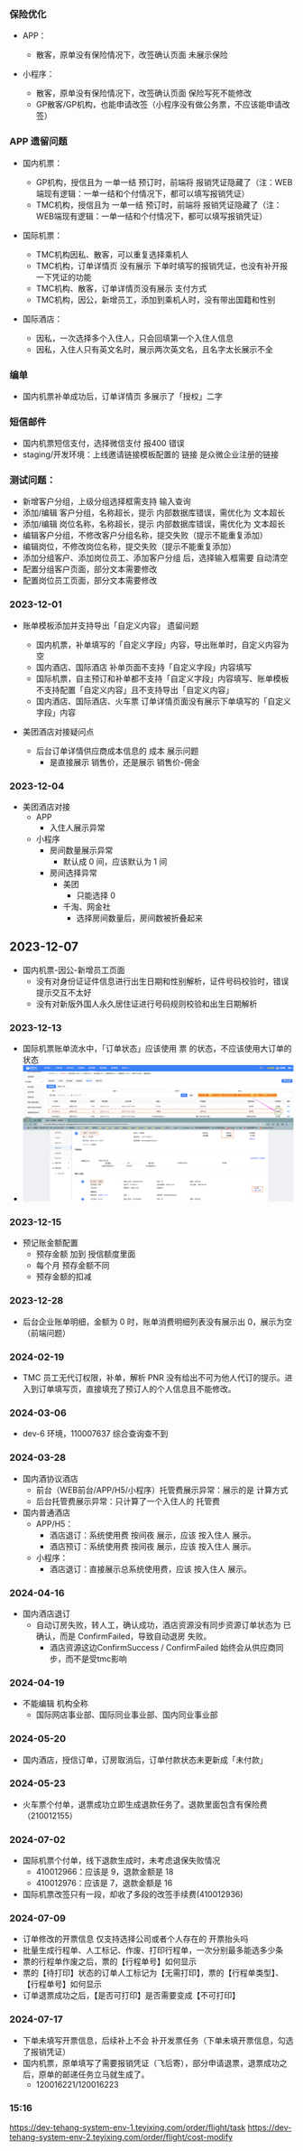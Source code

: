 ### 保险优化
  - APP：
    - 散客，原单没有保险情况下，改签确认页面 未展示保险

  - 小程序：
    - 散客，原单没有保险情况下，改签确认页面 保险写死不能修改
    - GP散客/GP机构，也能申请改签（小程序没有做公务票，不应该能申请改签）

### APP 遗留问题
  - 国内机票：
    - GP机构，授信且为 一单一结 预订时，前端将 报销凭证隐藏了（注：WEB端现有逻辑：一单一结和个付情况下，都可以填写报销凭证）
    - TMC机构，授信且为 一单一结 预订时，前端将 报销凭证隐藏了（注：WEB端现有逻辑：一单一结和个付情况下，都可以填写报销凭证）

  - 国际机票：
    - TMC机构因私、散客，可以重复选择乘机人
    - TMC机构，订单详情页 没有展示 下单时填写的报销凭证，也没有补开报一下凭证的功能
    - TMC机构、散客，订单详情页没有展示 支付方式
    - TMC机构，因公，新增员工，添加到乘机人时，没有带出国籍和性别

  - 国际酒店：
    - 因私，一次选择多个入住人，只会回填第一个入住人信息
    - 因私，入住人只有英文名时，展示两次英文名，且名字太长展示不全

### 编单
  - 国内机票补单成功后，订单详情页 多展示了「授权」二字

### 短信邮件
  - 国内机票短信支付，选择微信支付 报400 错误
  - staging/开发环境：上线邀请链接模板配置的 链接 是众微企业注册的链接

### 测试问题：
  - 新增客户分组，上级分组选择框需支持 输入查询
  - 添加/编辑 客户分组，名称超长，提示 内部数据库错误，需优化为 文本超长
  - 添加/编辑 岗位名称，名称超长，提示 内部数据库错误，需优化为 文本超长
  - 编辑客户分组，不修改客户分组名称，提交失败（提示不能重复添加）
  - 编辑岗位，不修改岗位名称，提交失败（提示不能重复添加）
  - 添加分组客户、添加岗位员工、添加客户分组 后，选择输入框需要 自动清空
  - 配置分组客户页面，部分文本需要修改
  - 配置岗位员工页面，部分文本需要修改

### 2023-12-01
  - 账单模板添加并支持导出「自定义内容」 遗留问题
    - 国内机票，补单填写的「自定义字段」内容，导出账单时，自定义内容为空
    - 国内酒店、国际酒店 补单页面不支持「自定义字段」内容填写
    - 国际机票，自主预订和补单都不支持「自定义字段」内容填写、账单模板不支持配置「自定义内容」且不支持导出「自定义内容」
    - 国内酒店、国际酒店、火车票 订单详情页面没有展示下单填写的「自定义字段」内容

  - 美团酒店对接疑问点
    - 后台订单详情供应商成本信息的 成本 展示问题
      - 是直接展示 销售价，还是展示 销售价-佣金

### 2023-12-04
  - 美团酒店对接
    - APP
      - 入住人展示异常
    - 小程序
      - 房间数量展示异常
        - 默认成 0 间，应该默认为 1 间
      - 房间选择异常
        - 美团
          - 只能选择 0
        - 千淘、网金社
          - 选择房间数量后，房间数被折叠起来

## 2023-12-07
  - 国内机票-因公-新增员工页面
    - 没有对身份证证件信息进行出生日期和性别解析，证件号码校验时，错误提示交互不太好
    - 没有对新版外国人永久居住证进行号码规则校验和出生日期解析

### 2023-12-13
  - 国际机票账单流水中，「订单状态」应该使用 票 的状态，不应该使用大订单的状态
  - ![Alt text](%E4%BC%81%E4%B8%9A%E5%BE%AE%E4%BF%A1%E6%88%AA%E5%9B%BE_a566b4a8-00f5-4045-8476-6ce769cb21de.png)

### 2023-12-15
  - 预记账金额配置
    - 预存金额 加到 授信额度里面
    - 每个月 预存金额不同
    - 预存金额的扣减

### 2023-12-28
  - 后台企业账单明细，金额为 0 时，账单消费明细列表没有展示出 0，展示为空（前端问题）

### 2024-02-19
  - TMC 员工无代订权限，补单，解析 PNR 没有给出不可为他人代订的提示。进入到订单填写页，直接填充了预订人的个人信息且不能修改。
  
### 2024-03-06
  - dev-6 环境，110007637 综合查询查不到

### 2024-03-28
  - 国内酒协议酒店
    - 前台（WEB前台/APP/H5/小程序）托管费展示异常：展示的是 计算方式
    - 后台托管费展示异常：只计算了一个入住人的 托管费
  - 国内普通酒店
    - APP/H5：
      - 酒店退订：系统使用费 按间夜 展示，应该 按入住人 展示。
      - 酒店预订：系统使用费 按间夜 展示，应该 按入住人 展示。
    - 小程序：
      - 酒店退订：直接展示总系统使用费，应该 按入住人 展示。

### 2024-04-16
- 国内酒店退订
  - 自动订房失败，转人工，确认成功，酒店资源没有同步资源订单状态为 已确认，而是 ConfirmFailed，导致自动退房 失败。
    - 酒店资源这边ConfirmSuccess / ConfirmFailed 始终会从供应商同步，而不是受tmc影响

### 2024-04-19
- 不能编辑 机构全称
  - 国际网店事业部、国际同业事业部、国内同业事业部

### 2024-05-20
- 国内酒店，授信订单，订房取消后，订单付款状态未更新成「未付款」

### 2024-05-23
- 火车票个付单，退票成功立即生成退款任务了。退款里面包含有保险费（210012155）

### 2024-07-02
- 国际机票个付单，线下退款生成时，未考虑退保失败情况
  - 410012966：应该是 9，退款金额是 18
  - 410012976：应该是 7，退款金额是 16
- 国际机票改签只有一段，却收了多段的改签手续费(410012936)

### 2024-07-09
- 订单修改的开票信息 仅支持选择公司或者个人存在的 开票抬头吗
- 批量生成行程单、人工标记、作废、打印行程单，一次分别最多能选多少条
- 票的行程单作废之后，票的【行程单号】如何显示
- 票的【待打印】状态的订单人工标记为【无需打印】，票的【行程单类型】、【行程单号】如何显示
- 订单退票成功之后，【是否可打印】是否需要变成【不可打印】

### 2024-07-17
- 下单未填写开票信息，后续补上不会 补开发票任务（下单未填开票信息，勾选了报销凭证）
- 国内机票，原单填写了需要报销凭证（飞后寄），部分申请退票，退票成功之后，原单的邮递任务立马就生成了。
  - 120016221/120016223

### 15:16
https://dev-tehang-system-env-1.teyixing.com/order/flight/task
https://dev-tehang-system-env-2.teyixing.com/order/flight/cost-modify